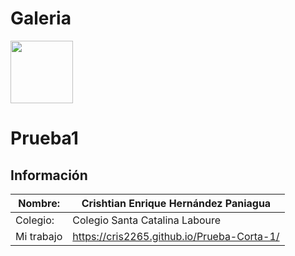 # Galeria
<img width="100px" src="https://jefuentes80.github.io/starup_scl/img/logo_SCL%20(3).png">

# Prueba1

## Información

|  Nombre: | Crishtian Enrique Hernández Paniagua  |
| ------------ | ------------ |
|  Colegio: | Colegio Santa Catalina Laboure  |
|  Mi trabajo | https://cris2265.github.io/Prueba-Corta-1/ |
